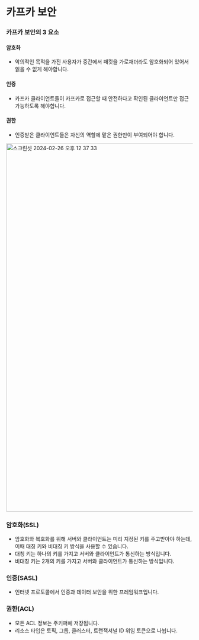 # 카프카 보안

### 카프카 보안의 3 요소

#### 암호화

- 악의적인 목적을 가진 사용자가 중간에서 패킷을 가로채더라도 암호화되어 있어서 읽을 수 없게 해야합니다.

#### 인증

- 카프카 클라이언트들이 카프카로 접근할 때 안전하다고 확인된 클라이언트만 접근가능하도록 해야합니다.

#### 권한

- 인증받은 클라이언트들은 자신의 역할에 맡은 권한만이 부여되어야 합니다.

<img width="992" alt="스크린샷 2024-02-26 오후 12 37 33" src="https://github.com/kdg0209/realizers/assets/80187200/a9873e0b-b278-4ee0-b110-736389318c53">

### 암호화(SSL)

- 암호화와 복호화를 위해 서버와 클라이언트는 미리 지정된 키를 주고받아야 하는데, 이때 대칭 키와 비대칭 키 방식을 사용할 수 있습니다.
- 대칭 키는 하나의 키를 가지고 서버와 클라이언트가 통신하는 방식입니다.
- 비대칭 키는 2개의 키를 가지고 서버와 클라이언트가 통신하는 방식입니다.

### 인증(SASL)

- 인터넷 프로토콜에서 인증과 데이터 보안을 위한 프레임워크입니다.

### 권한(ACL)

- 모든 ACL 정보는 주키퍼에 저장됩니다.
- 리소스 타입은 토픽, 그룹, 클러스터, 트랜잭셔널 ID 위임 토큰으로 나뉩니다.
